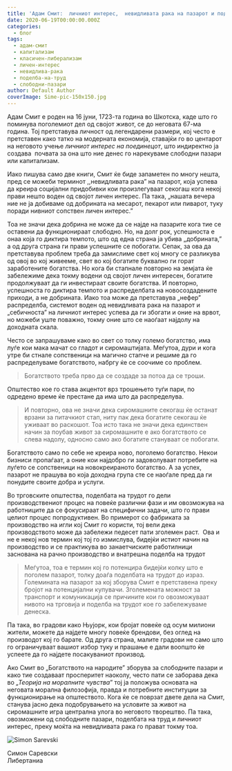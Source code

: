 ```yaml
---
title: 'Адам Смит:  личниот интерес,  невидливата рака на пазарот и поделба на трудот'
date: 2020-06-19T00:00:00.000Z
categories:
  - блог
tags:
  - адам-смит
  - капитализам
  - класичен-либерализам
  - личен-интерес
  - невидлива-рака
  - поделба-на-труд
  - слободни-пазари
author: Default Author
coverImage: Sime-pic-150x150.jpg
---
```


Адам Смит е роден на 16 јуни, 1723-та година во Шкотска, каде што го поминува поголемиот дел од својот живот, се до неговата 67-ма година. Тој претставува личност од легендарени размери, кој често е претставен како татко на модерната економија, ставајќи го во центарот на неговото учење _личниот интерес на поединецот_, што индиректно ја создава  почвата за она што ние денес го нарекуваме слободни пазари или капитализам.   

Иако пишува само две книги, Смит ќе биде запаметен по многу нешта, пред се можеби терминот ,,невидливата рака” на пазарот, која успева да креира социјални придобивки кои произлегуваат секогаш кога некој прави нешто воден од својот личен интерес. Па така, „нашата вечера ние не ја добиваме од добрината на месарот, пекарот или пиварот, туку поради нивниот сопствен личен интерес.”   

Тоа не значи дека добрина не може да се најде на пазарите кога тие се оставени да функционираат слободно. Но, на долг рок, успешноста е онаа која го диктира темпото, што од една страна ја убива „добрината,” а од друга страна ги прави успешните се побогати. Сепак, за ова да претставува проблем треба да замислиме свет кој многу се разликува од овој во кој живееме, свет во кој богатите буквално ги горат заработените богатства. Но кога би стапнале повторно на земјата ќе забележиме дека токму водени од својот личен интересен, богатите продолжуваат да ги инвестираат своите богатства. И повторно, успешноста го диктира темпото и распределбата на новосоздадените приходи, а не добрината. Иако тоа може да претставува „нефер” распределба, системот воден од невидливата рака на пазарот и „себичноста” на личниот интерес успева да ги збогати и оние на врвот, но можеби уште поважно, токму оние што се наоѓаат најдолу на доходната скала.  

Често се запрашуваме како во свет со толку големо богатство, има луѓе кои мака мачат со гладот и сиромаштијата. Меѓутоа, дури и кога утре би стнале сопственици на магично стапче и решиме да го распределуваме богатството, набргу ќе се соочиме со проблем.

> Богатството треба прво да се создаде за потоа да се троши.

Општество кое го става акцентот врз трошењето туѓи пари, по одредено време ќе престане да има што да распределува.   

> И повторно, ова не значи дека сиромашните секогаш ќе останат врзани за питачкиот стап, ниту пак дека богатите секогаш ќе уживаат во раскошот. Тоа исто така не значи дека единствен начин за поубав живот за сиромашните е ако богатството се слева надолу, односно само ако богатите стануваат се побогати.

Богатството само по себе не креира ново, поголемо богатство. Некои бизниси пропаѓаат, а оние кои најдобро ги задоволуваат потребите на луѓето се сопственици на новокреираното богатство. А за успех, пазарот не прашува во која доходна група сте се наоѓале пред да ги понудите своите добра и услуги.  

Во трговските општества, поделбата на трудот го дели производствениот процес на повеќе различни фази и им овозможува на работниците да се фокусираат на специфични задачи, што го прави целиот процес попродуктивен. Во примерот со фабриката за производство на игли кој Смит го користи, тој вели дека производството може да забележи педесет пати зголемен раст.  Ова и не е некој нов термин кој тој го измислува, бидејќи истиот начин на производство и се практикува во занаетчиските работилници заснована на рачно производство и внатрешна поделба на трудот   

> Меѓутоа, тоа е термин кој го потенцира бидејќи колку што е поголем пазарот, толку доаѓа поделбата на трудот до израз. Големината на пазарот за кој зборува Смит е претставена преку бројот на потенцијални купувачи. Зголемената можност за транспорт и комуникација се причините кои го овозможуваат нивото на трговија и поделба на трудот кое го забележуваме денеска.

Па така, во градови како Њујорк, кои бројат повеќе од осум милиони жители, можете да најдете многу повеќе брендови, без оглед на производот кој го барате. Од друга страна, малите градови не само што го ограничуваат вашиот избор туку и прашање е дали воопшто ќе успеете да го најдете посакуваниот производ.   

Ако Смит во „Богатството на народите” зборува за слободните пазари и како тие создаваат просперитет наоколу, често пати се заборава дека во _„Теорија на моралните чувства_” тој ја положува основата на неговата морална филозофија, правда и потребните институции за функционирање на општеството. Кога ќе се поврзат двете дела на Смит, станува јасно дека подобрувањето на условите за живот на сиромашните игра централна улога во неговото творештво. Па така, овозможени од слободните пазари, поделбата на труд и личниот интерес, преку моќта на невидливата рака го прават токму тоа.

![Simon Sarevski](http://libertaniabackup.local/wp-content/uploads/2020/02/Sime-pic-150x150.jpg)

Симон Саревски  
Либертаниа
